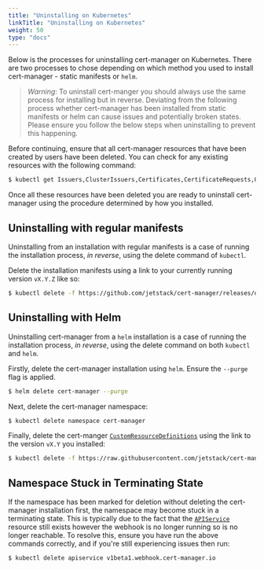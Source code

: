 ```yaml
---
title: "Uninstalling on Kubernetes"
linkTitle: "Uninstalling on Kubernetes"
weight: 50
type: "docs"
---
```


Below is the processes for uninstalling cert-manager on Kubernetes. There are
two processes to chose depending on which method you used to install
cert-manager - static manifests or `helm`.

> *Warning*: To uninstall cert-manger you should always use the same process for
> installing but in reverse. Deviating from the following process whether
> cert-manager has been installed from static manifests or helm can cause issues
> and potentially broken states. Please ensure you follow the below steps when
> uninstalling to prevent this happening.

Before continuing, ensure that all cert-manager resources that have been created
by users have been deleted. You can check for any existing resources with the
following command:

```bash
$ kubectl get Issuers,ClusterIssuers,Certificates,CertificateRequests,Orders,Challenges --all-namespaces
```

Once all these resources have been deleted you are ready to uninstall
cert-manager using the procedure determined by how you installed.

## Uninstalling with regular manifests

Uninstalling from an installation with regular manifests is a case of running
the installation process, *in reverse*, using the delete command of `kubectl`.

Delete the installation manifests using a link to your currently running version
`vX.Y.Z` like so:

```bash
$ kubectl delete -f https://github.com/jetstack/cert-manager/releases/download/vX.Y.Z/cert-manager.yaml
```

## Uninstalling with Helm

Uninstalling cert-manager from a `helm` installation is a case of running the
installation process, *in reverse*, using the delete command on both `kubectl`
and `helm`.

Firstly, delete the cert-manager installation using `helm`. Ensure the
`--purge` flag is applied.

```bash
$ helm delete cert-manager --purge
```

Next, delete the cert-manager namespace:

```bash
$ kubectl delete namespace cert-manager
```

Finally, delete the cert-manger
[`CustomResourceDefinitions`](https://kubernetes.io/docs/concepts/extend-kubernetes/api-extension/custom-resources/)
using the link to the version `vX.Y` you installed:

```bash
$ kubectl delete -f https://raw.githubusercontent.com/jetstack/cert-manager/release-X.Y/deploy/manifests/00-crds.yaml
```

## Namespace Stuck in Terminating State

If the namespace has been marked for deletion without deleting the cert-manager
installation first, the namespace may become stuck in a terminating state. This
is typically due to the fact that the [`APIService`](https://kubernetes.io/docs/tasks/access-kubernetes-api/setup-extension-api-server) resource still exists
however the webhook is no longer running so is no longer reachable. To resolve
this, ensure you have run the above commands correctly, and if you're still
experiencing issues then run:

```bash
$ kubectl delete apiservice v1beta1.webhook.cert-manager.io
```
